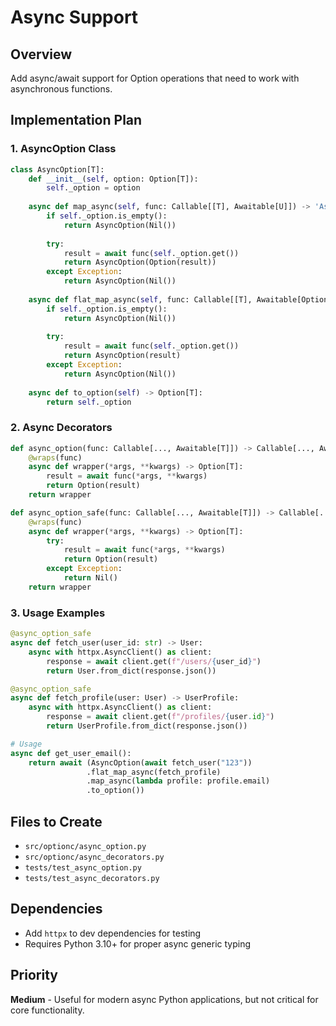 # Async Support

## Overview
Add async/await support for Option operations that need to work with asynchronous functions.

## Implementation Plan

### 1. AsyncOption Class
```python
class AsyncOption[T]:
    def __init__(self, option: Option[T]):
        self._option = option
    
    async def map_async(self, func: Callable[[T], Awaitable[U]]) -> 'AsyncOption[U]':
        if self._option.is_empty():
            return AsyncOption(Nil())
        
        try:
            result = await func(self._option.get())
            return AsyncOption(Option(result))
        except Exception:
            return AsyncOption(Nil())
    
    async def flat_map_async(self, func: Callable[[T], Awaitable[Option[U]]]) -> 'AsyncOption[U]':
        if self._option.is_empty():
            return AsyncOption(Nil())
        
        try:
            result = await func(self._option.get())
            return AsyncOption(result)
        except Exception:
            return AsyncOption(Nil())
    
    async def to_option(self) -> Option[T]:
        return self._option
```

### 2. Async Decorators
```python
def async_option(func: Callable[..., Awaitable[T]]) -> Callable[..., Awaitable[Option[T]]]:
    @wraps(func)
    async def wrapper(*args, **kwargs) -> Option[T]:
        result = await func(*args, **kwargs)
        return Option(result)
    return wrapper

def async_option_safe(func: Callable[..., Awaitable[T]]) -> Callable[..., Awaitable[Option[T]]]:
    @wraps(func)
    async def wrapper(*args, **kwargs) -> Option[T]:
        try:
            result = await func(*args, **kwargs)
            return Option(result)
        except Exception:
            return Nil()
    return wrapper
```

### 3. Usage Examples
```python
@async_option_safe
async def fetch_user(user_id: str) -> User:
    async with httpx.AsyncClient() as client:
        response = await client.get(f"/users/{user_id}")
        return User.from_dict(response.json())

@async_option_safe  
async def fetch_profile(user: User) -> UserProfile:
    async with httpx.AsyncClient() as client:
        response = await client.get(f"/profiles/{user.id}")
        return UserProfile.from_dict(response.json())

# Usage
async def get_user_email():
    return await (AsyncOption(await fetch_user("123"))
                 .flat_map_async(fetch_profile)
                 .map_async(lambda profile: profile.email)
                 .to_option())
```

## Files to Create
- `src/optionc/async_option.py`
- `src/optionc/async_decorators.py`
- `tests/test_async_option.py`
- `tests/test_async_decorators.py`

## Dependencies
- Add `httpx` to dev dependencies for testing
- Requires Python 3.10+ for proper async generic typing

## Priority
**Medium** - Useful for modern async Python applications, but not critical for core functionality.